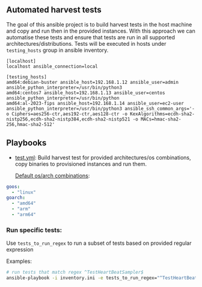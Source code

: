 ## Automated harvest tests

The goal of this ansible project is to build harvest tests in the host machine and copy and run then in the provided instances. 
With this approach we can automatise these tests and ensure that tests are run in all supported architectures/distributions.
Tests will be executed in hosts under `testing_hosts` group in ansible inventory.

```
[localhost]
localhost ansible_connection=local

[testing_hosts]
amd64:debian-buster ansible_host=192.168.1.12 ansible_user=admin ansible_python_interpreter=/usr/bin/python3 
amd64:centos7 ansible_host=192.168.1.13 ansible_user=centos ansible_python_interpreter=/usr/bin/python
amd64:al-2023-fips ansible_host=192.168.1.14 ansible_user=ec2-user ansible_python_interpreter=/usr/bin/python3 ansible_ssh_common_args='-o Ciphers=aes256-ctr,aes192-ctr,aes128-ctr -o KexAlgorithms=ecdh-sha2-nistp256,ecdh-sha2-nistp384,ecdh-sha2-nistp521 -o MACs=hmac-sha2-256,hmac-sha2-512'
```

## Playbooks

* [test.yml](test.yml): Build harvest test for provided architectures/os combinations, copy binaries to
  provisioned instances and run them.
  
  [Default os/arch combinations](roles/build-harvest-tests/vars/main.yml):
```yaml
goos:
  - "linux"
goarch:
  - "amd64"
  - "arm"
  - "arm64"
```

### Run specific tests:

Use `tests_to_run_regex` to run a subset of tests based on provided regular expression

Examples:

```bash 
# run tests that match regex ^TestHeartBeatSampler$
ansible-playbook -i inventory.ini -e tests_to_run_regex="^TestHeartBeatSampler$" test.yml
```
